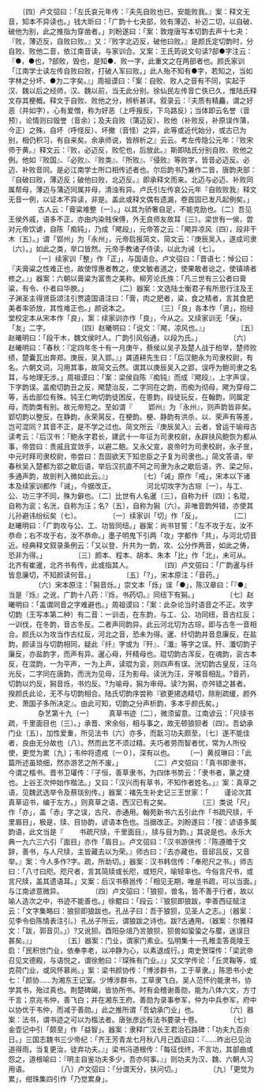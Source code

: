 <!-- { "loadSidebar": true } -->
　　〔四〕卢文弨曰：「左氏哀元年传：『夫先自败也已，安能败我。』案：释文无音，知本不异读也。」钱大昕曰：「广韵十七夬部，败有薄迈、补迈二切，以自破、破他为别，此之推指为穿凿者。」刘盼遂曰：「案：敦煌唐写本切韵去声十七夬：『败，薄迈反，自败曰败。』又：『败字北迈反，破他曰败。』是颜氏定切韵时，分自败、败他二音，依江南音读，与家训合。又案：王氏筠说文句读?部●字注云：『●，●也，?部败，毁也，是知●、败一字，此重文之在两部者也。颜氏家训「江南学士读左传自败曰败，打破人军曰败。」此人殆不知有●字，若知之，当如字林之分坏、●为二字矣。』」周祖谟曰：「案：自败、败人之音有不同，实起于汉、魏以后之经师，汉、魏以前，当无此分别。徐仙民左传音亡佚已久，惟陆氏释文存其梗概。释文于自败、败他之分，辨析甚详。叙录云：『夫质有精麤，谓之好恶（并如字），心有爱憎，称为好恶（上呼报反，下乌路反）；当体即云名誉（音预），论情则曰毁誉（音余）；及夫自败（蒲迈反）、败他（补败反，补原误作蒲，今正）之殊，自坏（呼怪反）、坏撤（音怪）之异，此等或近代始分，或古已为别，相仍积习，有自来矣。余承师说，皆辨析之』云云。考左传隐公元年：『败宋师于黄。』释文云：『败，必迈反，败佗也，后放此。』斯即陆氏分别自败、败他之例。他如『败国』、『必败』、『败类』、『所败』、『侵败』等败字，皆音必迈反。必迈、补败音同。是必江南学士所口相传述者也。尔后韵书乃兼作二音，唐韵夬部：『自破曰败，薄迈反；破他曰败，北迈反。』即承释文而来。北迈与必迈、补败同属帮母，薄迈与蒲迈同属并母，清浊有异。卢氏引左传哀公元年『自败败我』释文无音一例，以证本不异读，非是。盖此或释文偶有遗漏，卷首固已发凡起例矣。」
　　
　　古人云：「膏粱难整〔一〕。」以其为骄奢自足，不能克励也。〔二〕吾见王侯外戚，语多不正，亦由内染贱保傅，外无良师友故耳〔三〕。梁世有一侯，尝对元帝饮谑，自陈「痴钝」，乃成「飔段」，元帝答之云：「飔异凉风〔四〕，段非干木〔五〕。」谓「郢州」为「永州」，元帝启报简文，简文云：『庚辰吴入，遂成司隶〔六〕。」如此之类，举口皆然。元帝手教诸子侍读，以此为诫〔七〕。
　　
　　〔一〕续家训「整」作「正」，与国语合。卢文弨曰：「晋语七：悼公曰：『夫膏粱之性难正也，故使惇惠者教之，使文敏者道之，使果敢者谂之，使镇靖者修之。』」器案：六朝以膏粱为富贵之美称。柳芳论氏族：「凡三世有三公者曰膏粱，有令、仆者曰华腴。」
　　
　　〔二〕器案：文选陆士衡君子有所思行注及王子渊圣主得贤臣颂注引贾逵国语注曰：「膏，肉之肥者，粱，食之精者，言其食肥美者率骄放，其性难正也。」颜说本之。
　　
　　〔三〕「良」各本作「贤」，抱经堂校定本从宋本作「良」，案：续家训亦作「良」，今从之。又续家训无「保」、「友」二字。
　　
　　〔四〕赵曦明曰：「说文：『飔，凉风也。』」
　　
　　〔五〕赵曦明曰：「段干木，魏文侯时人。广韵引风俗通，以段为氏。」
　　
　　〔六〕赵曦明曰：「春秋：『定四年冬十有一月庚午，蔡侯以吴子及楚人战于柏举，楚师败绩，楚囊瓦出奔郑。庚辰，吴入郢。』」龚道耕先生曰：「后汉鲍永为司隶校尉，有名。六朝文词，习用其事，故简文云然。谓其以庚辰吴入之郢，误呼为鲍司隶之名耳，与地理无涉。」周祖谟曰：「案：梁侯自陈『痴钝』而成『飔段』，上字声误，下字韵误。盖痴切韵丑之反，飔楚治反，二字同在之韵，而痴为彻母，飔为穿母二等，舌齿部位有殊。钝王仁昫切韵徒困反，在慁韵，段徒玩反，在翰韵，同属定母，而韵类有别。故元帝短之。至如谓『
　　郢州』为『永州』，则声韵皆非矣。郢切韵以整反，在静韵，永荣昺反，在梗韵。梗、静韵有洪杀，以、荣声有等差，岂可混同？其音不正，是不学之过也。简文所云『庚辰吴入』云者，曾运干喻母古读考云：『后汉书：「鲍永字君长，建武十一年征为司隶校尉，永辟扶风鲍恢为都从事，帝尝曰：贵戚且宜敛手，以避二鲍。又永父宣，哀帝时为司隶校尉，永子昱，中元时拜司隶校尉，帝尝曰：吾固欲天下知忠臣之子复为司隶也。」简文答语，举春秋吴入楚都为郢之歇后语，举后汉抗直不阿之司隶为永之歇后语，齐、梁之际，多通声韵，故剖判入微如此云。』」
　　
　　〔七〕「诫」原作「戒」，宋本以下诸本及续家训都作「诫」，今据改正。
　　
　　河北切攻字为古琮〔一〕，与工、公、功三字不同，殊为僻也。〔二〕比世有人名暹〔三〕，自称为纤〔四〕；名琨，自称为衮；名洸，自称为汪；名?〔五〕，自称为獡〔六〕。非唯音韵舛错，亦使其儿孙避讳纷纭矣〔七〕。
　　
　　〔一〕续家训「切」作「反」。
　　
　　〔二〕赵曦明曰：「广韵攻与公、工、功皆同纽。」器案：尚书甘誓：「左不攻于左，汝不恭命；右不攻于右，汝不恭命。」墨子明鬼下引两「攻」字都作「共」，与河北切音近。经典释文叙录条例云：「又以登、升共为一韵，攻、公分作两音，如此之俦，恐非为得。」
　　
　　〔三〕颜本、程本、胡本、朱本「比」作「北」，未可从。北齐有崔暹，北齐书有传，此或指其人。
　　
　　〔四〕卢文弨曰：「广韵暹与纤皆息廉切，不知颜读何音。」
　　
　　〔五〕「?」，宋本原注：「音药。」
　　
　　〔六〕宋本原注：「獡音烁。」崇文本「烁」误「●」，陈汉章曰：「『●』当是『烁』之讹，广韵十八药：『烁，书药切。』同纽下有獡。」
　　
　　〔七〕赵曦明曰：「盖谓同音之字难避也。」周祖谟曰：「案：此杂论当时语音之不正。攻字切韵（王写本第二种）有二音：一训击，在东韵，与工、公、功同纽，音古红反；一训伐，在冬韵，音古冬反。二者声同韵异。此云河北切为古琮，即与古冬一音相合。颜氏以为攻当作古红反，河北之音，恐未为得。暹、纤切韵并音息廉反，在盐韵，颜读当与切韵相同，疑此『纤』字或为『歼』、『瀸』等字之误。歼、瀸切韵子廉反，亦盐韵字，而声有异。暹心母，歼精母也。琨切韵古浑反，在魂韵，衮古本反，在混韵，一为平声，一为上声，读琨为衮，则四声有误。洸切韵古皇反，汪乌光反，二字同在唐韵，而洸为见母，汪为影母。读洸为汪，牙喉音相乱。?音药，切韵以灼反，獡音烁，书灼反。?为喻母，獡为审母。读?为獡，亦舛错之甚者。揆颜氏此论，无不与切韵相合。陆氏切韵序尝称『欲更捃选精切，除削疏缓，颜外史、萧国子多所决定』。由此可知，切韵之分声析韵，多本乎颜氏矣。」
　　
　　杂艺第十九〔一〕
　　真草书迹〔二〕，微须留意。江南谚云：「尺牍书疏，千里面目也〔三〕。」承晋、宋余俗，相与事之，故无顿狼狈者〔四〕。吾幼承门业〔五〕，加性爱重，所见法书〔六〕亦多，而翫习功夫颇至，〔七〕遂不能佳者，良由无分故也〔八〕。然而此艺不须过精。夫巧者劳而智者忧，常为人所役使，更觉为累〔九〕；韦仲将遗戒〔一０〕，深有以也。
　　〔一〕黄叔琳曰：「此篇所述虽琐细，然亦游艺之所不废。」
　　
　　〔二〕卢文弨曰：「真书即隶书，今谓之楷书。晋书卫瓘传：『子恒，善草隶书，为四体书势云：「隶书者，篆之捷也。上谷王次仲始作楷法。」又曰：「汉兴而有草书，不知作者姓名。」』案：真草之语，见魏武选举令及蔡琰别传。」器案：褚先生补史记三王世家：「
　　谨论次其真草诏书，编于左方。」则真草之语，西汉已有之矣。
　　
　　〔三〕类说「尺」作「亦」，盖「赤」字之误，古尺、赤通用。翰苑新书六五引此作「书疏尺牍，千里眉目」，极是，牍、目协韵，谚语本色也。当据改正。刘盼遂曰：「按：谚语多属韵语，此文当是『
　　书疏尺牍，千里面目』，牍与目为韵。」其说是也。永乐大典一九六三六引「面目」亦作「眉目」。卢文弨曰：「汉书游侠传：『陈遵赡于文辞，善书，与人尺牍，主皆藏去以为荣。』师古曰：『去亦藏也，音邱吕反，又音举。』案：今人多作?字。疏，所助切。」器案：汉书韩信传：「奉咫尺之书。」师古曰：「八寸曰咫。咫尺者，言其简牍或长咫，或短尺，喻轻率也。今俗言尺书，或言尺牍，盖其遗语耳。」又案：后汉书蔡邕传：「相见无期，唯是书疏，可以当面。」与江南谚意微异。
　　
　　〔四〕卢文弨曰：「狼狈，兽名，皆不善于行者，故以喻人造次之中，书迹不能善也。」徐鲲曰：「段云：『狼狈即狼跋，李善西征赋注云：「文字集略曰：狼狈即狼跋也。孔丛子曰：吾于狼狈，见圣人之志。」（器案：见李令伯陈情表注引。）孔丛子所云，谓狼跋之诗也。跋?古通用。（器案：尔雅释文：「跋，郭音贝。」）?又讹狈。酉阳杂俎乃言狼狈，狈兽如蛩蛩之与蟨，迷误日甚矣。』」
　　
　　〔五〕器案：门业，谓家门素业。弘明集十一孔稚圭答竟陵王启：「民积世门业，依奉李老，以冲静为心，以素退成行。」南史贺琛传：「梁武帝召见文德殿，与语悦之，谓徐勉曰：『琛殊有门业。』」又文学传论：「丘灵鞠等，或克荷门业，或风怀慕尚。」案：梁书颜协传：「博涉群书，工于草隶。」陈思书小史七：「颜协……为湘东王记室。少博涉群书，工草隶飞白。吴人范怀约能隶书，协学其书，殆过真也。荆楚碑碣，皆协所书。时有会稽谢善勋，能为八体六文，方寸千言；京兆韦仲，善飞白；并在湘东王府。善勋为录事参军，仲为中兵参军，府中以协优于韦仲，而减于善勋。」此之推所谓「吾幼承门业」也。
　　
　　〔六〕器案：法书，谓书迹之可以为楷法者。唐张彦远有法书要录十卷。
　　
　　〔七〕金壶记中引「颇至」作「益智」。器案：隶释广汉长王君治石路碑：「功夫九百余日。」三国志魏书三少帝纪：「齐王芳青龙七月秋八月己酉诏曰：『……昨出已见治道得雨，当复更治，徒弃功夫。』」梁书冯道根传：「每征伐终，不言功，其部曲或怨之，道根喻曰：『明主自鉴功夫多少，吾亦何事。』」则功夫为汉、魏、六朝人习用语。
　　
　　〔八〕卢文弨曰：「分谓天分，扶问切。」
　　
　　〔九〕「更觉为累」，绀珠集四引作「乃觉累身」。
　　
